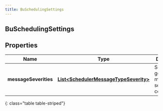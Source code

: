 ```yaml
---
title: BuSchedulingSettings
---
```


## BuSchedulingSettings

## Properties

| Name                  | Type                                                                                                 | Description                                        | Notes      |
| --------------------- | ---------------------------------------------------------------------------------------------------- | -------------------------------------------------- | ---------- |
| **messageSeverities** | <!----><!---->[**List&lt;SchedulerMessageTypeSeverity&gt;**](SchedulerMessageTypeSeverity.md)<!----> | Schedule generation message severity configuration | [optional] |

{: class="table table-striped"}
